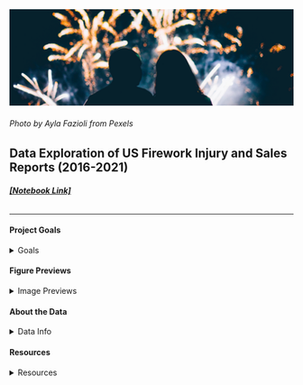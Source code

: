 <img src="/assets/pexels-ayla-fazioli-5130121_wide.png">

###### _Photo by Ayla Fazioli from Pexels_

## __Data Exploration of US Firework Injury and Sales Reports (2016-2021)__
###### [ __[Notebook Link]__ ](https://github.com/drusho/fireworks_data_exploration/blob/main/notebooks/Analysis_of_US_Firework_Sales_and_Injuries.ipynb)
---

#### __Project Goals__
<details>
<summary>Goals</summary>

<br>

__1. Provide an overview of incidents that involve fireworks.__
   - Frequency by Date
   - Age Group(s) most affected
   - Frequency of Injury Type(s)

__2. Provide sales figures for fireworks across the US.__
  - State sales totals by year
  - World Sales of Fireworks (Top 10)

</details>

#### __Figure Previews__

<details>
<summary>Image Previews</summary>

[[Link to All Figures]](https://github.com/drusho/fireworks_data_exploration/tree/main/reports/figures)

<img src="/reports/figures/Total State Firework Sales ($USD) 2016-2020 (map).png" height="400">

<br>

<img src="/reports/figures/Incident Counts by Age_Bar.png" height="400">

<br>

<img src="/reports/figures/Incident Counts by Body Part.png" height="500">

<br>

<img src="/reports/figures/Incident Counts by Age_Swarm.png" height="500">

</details>

#### __About the Data__

<details>
<summary>Data Info</summary>

<br>

__1. Source (Injury Data): [Firework Injury Reports](https://www.cpsc.gov/cgibin/NEISSQuery/UserCriteria.aspx?UserAff=5x08cgz9T6YPDAZJzvlZjA%3d%3d&UserAffOther=9OYR9kUytIsLilKZieD5xg%3d%3d)__

Consisted multiple excel incident reports involving fireworks over the past 5 years taken from the U.S. Consumer Product Safety Commission (CPSC).

NEISS injury data are gathered from the emergency departments (ED) of 96 hospitals selected as a probability sample of all U.S. hospitals with 24-hour EDs and at least 6 inpatient beds. Each participating NEISS hospital is hand-selected by CPSC because it provides an important representation of all other hospitals of its size and unique characteristics in the U.S.

__2. Source (Sales Data): [USA Trade Census](https://usatrade.census.gov/)__

Sales and Trade data each state regarding fireworks.  Reports data range from 2016 to April 2021.

</details>

#### __Resources__
<details>
<summary>Resources</summary>

<br>

- [CPSC (Consumer Product Safety Commission)](https://www.cpsc.gov/cgibin/NEISSQuery/UserCriteria.aspx?UserAff=5x08cgz9T6YPDAZJzvlZjA%3d%3dUserAffOther=9OYR9kUytIsLilKZieD5xg%3d%3d)
- [USA Trade Census](https://usatrade.census.gov/)
- [APA (American Pyrotechnics Assocation)](https://www.americanpyro.com/industry-facts-figures)
- [Value Penguin: _Fourth of July: Who Uses the Most Fireworks in the US?_ - Sterling Price ](https://www.valuepenguin.com/who-uses-most-fireworks-united-states)
</details>
